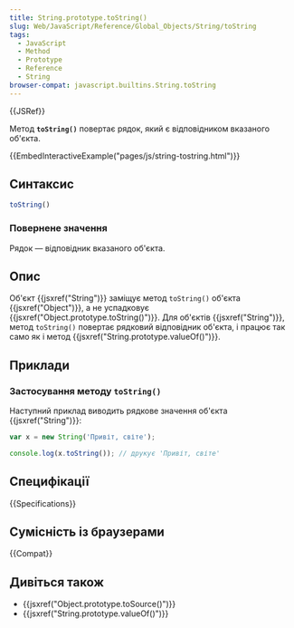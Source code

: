 ```yaml
---
title: String.prototype.toString()
slug: Web/JavaScript/Reference/Global_Objects/String/toString
tags:
  - JavaScript
  - Method
  - Prototype
  - Reference
  - String
browser-compat: javascript.builtins.String.toString
---
```

{{JSRef}}

Метод **`toString()`** повертає рядок, який є відповідником вказаного об'єкта.

{{EmbedInteractiveExample("pages/js/string-tostring.html")}}

## Синтаксис

```js
toString()
```

### Повернене значення

Рядок — відповідник вказаного об'єкта.

## Опис

Об'єкт {{jsxref("String")}} заміщує метод `toString()` об'єкта {{jsxref("Object")}}, а не успадковує {{jsxref("Object.prototype.toString()")}}. Для об'єктів {{jsxref("String")}}, метод `toString()` повертає рядковий відповідник об'єкта, і працює так само як і метод {{jsxref("String.prototype.valueOf()")}}.

## Приклади

### Застосування методу `toString()`

Наступний приклад виводить рядкове значення об'єкта {{jsxref("String")}}:

```js
var x = new String('Привіт, світе');

console.log(x.toString()); // друкує 'Привіт, світе'
```

## Специфікації

{{Specifications}}

## Сумісність із браузерами

{{Compat}}

## Дивіться також

- {{jsxref("Object.prototype.toSource()")}}
- {{jsxref("String.prototype.valueOf()")}}
